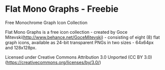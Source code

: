 Flat Mono Graphs - Freebie
==========================
Free Monochrome Graph Icon Collection

Flat Mono Graphs is a free icon collection - created by Goce Mitevski(http://www.behance.net/GoceMitevski) - consisting of eight (8) flat graph icons, available as 24-bit transparent PNGs in two sizes - 64x64px and 128x128px.

Licensed under Creative Commons Attribution 3.0 Unported (CC BY 3.0)(https://creativecommons.org/licenses/by/3.0/)